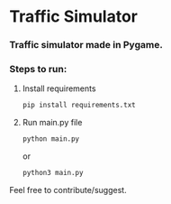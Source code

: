 # Traffic Simulator

### Traffic simulator made in Pygame.

### Steps to run:

1. Install requirements
    ```python
    pip install requirements.txt
    ```

2. Run main.py file
    ```python
    python main.py
    ```

    or

    ```python
    python3 main.py
    ```


Feel free to contribute/suggest.
